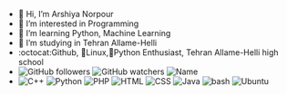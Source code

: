 - 👋 Hi, I’m Arshiya Norpour
- 👀 I’m interested in Programming
- 🌱 I’m learning Python, Machine Learning
- 🌱 I’m studying in Tehran Allame-Helli
- :octocat:Github, 🐧Linux,🐍Python Enthusiast, Tehran Allame-Helli high school
- ![GitHub followers](https://img.shields.io/github/followers/ArshiyaNorpour?style=social) ![GitHub watchers](https://img.shields.io/github/watchers/ArshiyaNorpour/Arshiyanorpour?style=social) ![Name](https://img.shields.io/badge/Name-Arshiya-green) 
- ![C++](https://img.shields.io/badge/C++-blue) ![Python](https://img.shields.io/badge/Python-yellow) ![PHP](https://img.shields.io/badge/PHP-blue) ![HTML](https://img.shields.io/badge/HTML-red) ![CSS](https://img.shields.io/badge/CSS-red) ![Java](https://img.shields.io/badge/Java-red) ![bash](https://img.shields.io/badge/bash-green) ![Ubuntu](https://img.shields.io/badge/Ubuntu-orange)



